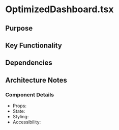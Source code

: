 # OptimizedDashboard.tsx

## Purpose

## Key Functionality

## Dependencies

## Architecture Notes

### Component Details
- Props: 
- State: 
- Styling: 
- Accessibility: 
